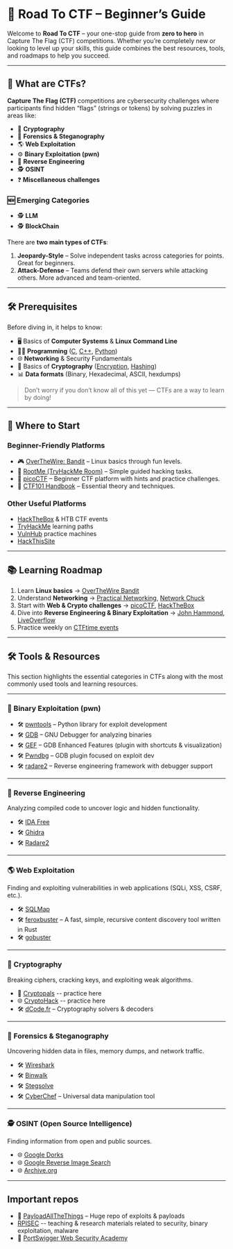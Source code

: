 # 🏴 Road To CTF – Beginner’s Guide  

Welcome to **Road To CTF** – your one-stop guide from **zero to hero** in Capture The Flag (CTF) competitions. Whether you’re completely new or looking to level up your skills, this guide combines the best resources, tools, and roadmaps to help you succeed.  

---

## 📌 What are CTFs?  

**Capture The Flag (CTF)** competitions are cybersecurity challenges where participants find hidden “flags” (strings or tokens) by solving puzzles in areas like:  

- 🔐 **Cryptography**  
- 🔎 **Forensics & Steganography**  
- 🌎 **Web Exploitation**  
- ⚙️ **Binary Exploitation (pwn)**  
- 🔄 **Reverse Engineering**  
- 🕵️ **OSINT**  
- ❓ **Miscellaneous challenges**  
### 🆕 Emerging Categories 
- 🕵️ **LLM**
- 🕵️ **BlockChain**

There are **two main types of CTFs**:  

1. **Jeopardy-Style** – Solve independent tasks across categories for points. Great for beginners.  
2. **Attack-Defense** – Teams defend their own servers while attacking others. More advanced and team-oriented.  

---

## 🛠 Prerequisites  

Before diving in, it helps to know:  

- 🖥 Basics of **Computer Systems** & **Linux Command Line**  
- 🧑‍💻 **Programming** ([C](https://en.wikipedia.org/wiki/C_(programming_language)), [C++](https://en.wikipedia.org/wiki/C%2B%2B), [Python](https://www.python.org/))  
- 🌐 **Networking** & Security Fundamentals  
- 🔐 Basics of **Cryptography** ([Encryption](https://www.digitalguardian.com/blog/what-data-encryption), [Hashing](https://www.codecademy.com/resources/blog/what-is-hashing))  
- 📊 **Data formats** (Binary, Hexadecimal, ASCII, hexdumps)  

> Don’t worry if you don’t know all of this yet — CTFs are a way to learn by doing!  

---

## 🎯 Where to Start  

### Beginner-Friendly Platforms  
- 🎮 [OverTheWire: Bandit](https://overthewire.org/wargames/bandit/) – Linux basics through fun levels.  
- 🐚 [RootMe (TryHackMe Room)](https://tryhackme.com/room/rrootme) – Simple guided hacking tasks.  
- 🏴 [picoCTF](https://picoctf.org/) – Beginner CTF platform with hints and practice challenges.  
- 📘 [CTF101 Handbook](https://ctf101.org/) – Essential theory and techniques.   

### Other Useful Platforms  
- [HackTheBox](https://www.hackthebox.com/) & HTB CTF events  
- [TryHackMe](https://tryhackme.com/) learning paths  
- [VulnHub](https://www.vulnhub.com/) practice machines  
- [HackThisSite](https://www.hackthissite.org/)  

---



## 📚 Learning Roadmap  

1. Learn **Linux basics** → [OverTheWire Bandit](https://overthewire.org/wargames/bandit/)  
2. Understand **Networking** → [Practical Networking](https://www.youtube.com/@PracticalNetworking),   [Network Chuck ](https://www.youtube.com/@NetworkChuck)
3. Start with **Web & Crypto challenges** → [picoCTF](https://picoctf.org/), [HackTheBox](https://www.hackthebox.com/)  
4. Dive into **Reverse Engineering & Binary Exploitation** → [John Hammond](https://www.youtube.com/@_JohnHammond),  [LiveOverflow](https://www.youtube.com/c/LiveOverflow)  
5. Practice weekly on [CTFtime events](https://ctftime.org/)    

---
## 🛠 Tools & Resources  

This section highlights the essential categories in CTFs along with the most commonly used tools and learning resources.  

---

### 🔑 Binary Exploitation (pwn)  
- 🛠 [pwntools](https://docs.pwntools.com/en/stable/) – Python library for exploit development  
- 🛠 [GDB](https://www.sourceware.org/gdb/) – GNU Debugger for analyzing binaries  
- 🛠 [GEF](https://github.com/hugsy/gef) – GDB Enhanced Features (plugin with shortcuts & visualization)  
- 🛠 [Pwndbg](https://github.com/pwndbg/pwndbg) – GDB plugin focused on exploit dev  
- 🛠 [radare2](https://rada.re/n/) – Reverse engineering framework with debugger support  

---

### 🔄 Reverse Engineering  
Analyzing compiled code to uncover logic and hidden functionality.  
- 🛠 [IDA Free](https://hex-rays.com/ida-free/)  
- 🛠 [Ghidra](https://ghidra-sre.org/)  
- 🛠 [Radare2](https://rada.re/n/)  

---

### 🌎 Web Exploitation  
Finding and exploiting vulnerabilities in web applications (SQLi, XSS, CSRF, etc.).   
- 🛠 [SQLMap](http://sqlmap.org/)  
- 🛠 [feroxbuster](https://github.com/epi052/feroxbuster) – A fast, simple, recursive content discovery tool written in Rust
- 🛠 [gobuster](https://github.com/OJ/gobuster)  
  

---

### 🔐 Cryptography  
Breaking ciphers, cracking keys, and exploiting weak algorithms.  
- 📘 [Cryptopals](https://cryptopals.com/) -- practice here
- 🌐 [CryptoHack](https://cryptohack.org/)  -- practice here
- 🛠 [dCode.fr](https://www.dcode.fr/) – Cryptography solvers & decoders  

---

### 🔎 Forensics & Steganography  
Uncovering hidden data in files, memory dumps, and network traffic.  
- 🛠 [Wireshark](https://www.wireshark.org/)  
- 🛠 [Binwalk](https://github.com/ReFirmLabs/binwalk)  
- 🛠 [Stegsolve](https://github.com/zardus/ctf-tools/blob/master/stegsolve/install)  
- 🛠 [CyberChef](https://gchq.github.io/CyberChef/) – Universal data manipulation tool  

---

### 🕵️ OSINT (Open Source Intelligence)  
Finding information from open and public sources.  
- 🌐 [Google Dorks](https://www.group-ib.com/resources/knowledge-hub/google-dorks/)  
- 🌐 [Google Reverse Image Search](https://images.google.com/)  
- 🌐 [Archive.org](https://archive.org/)  

---
## Important repos
- 📜 [PayloadAllTheThings](https://github.com/swisskyrepo/PayloadsAllTheThings) – Huge repo of exploits & payloads  
-  [RPISEC](https://github.com/RPISEC) -- teaching & research materials related to security, binary exploitation, malware
- 📘 [PortSwigger Web Security Academy](https://portswigger.net/web-security) 